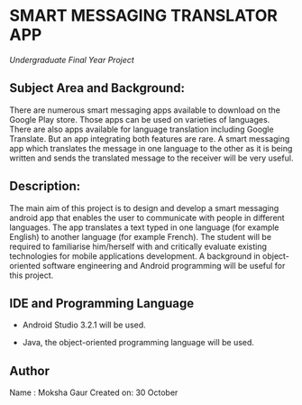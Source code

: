 # SMART MESSAGING TRANSLATOR APP
*Undergraduate Final Year Project*

## Subject Area and Background:

There are numerous smart messaging apps available to download on the Google Play store. Those apps can be used on varieties of languages. There are also apps available for language translation including Google Translate. But an app integrating both features are rare. A smart messaging app which translates the message in one language to the other as it is being written and sends the translated message to the receiver will be very useful.

 ## Description:

The main aim of this project is to design and develop a smart messaging android app that enables the user to communicate with people in different languages. The app translates a text typed in one language (for example English) to another language (for example French). The student will be required to familiarise him/herself with and critically evaluate existing technologies for mobile applications development. A background in object-oriented software engineering and Android programming will be useful for this project.


## IDE and Programming Language

* Android Studio 3.2.1 will be used.

* Java, the object-oriented programming language will be used.


## Author
Name : Moksha Gaur
Created on: 30 October
